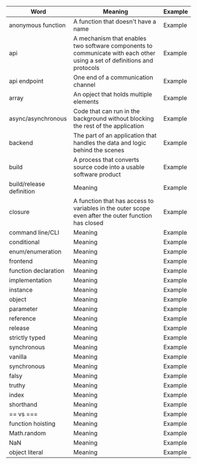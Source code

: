 | Word                     | Meaning                                                                                                                  | Example |
| ------------------------ | ------------------------------------------------------------------------------------------------------------------------ | ------- |
| anonymous function       | A function that doesn't have a name                                                                                      | Example |
| api                      | A mechanism that enables two software components to communicate with each other using a set of definitions and protocols | Example |
| api endpoint             | One end of a communication channel                                                                                       | Example |
| array                    | An opject that holds multiple elements                                                                                   | Example |
| async/asynchronous       | Code that can run in the background without blocking the rest of the application                                         | Example |
| backend                  | The part of an application that handles the data and logic behind the scenes                                             | Example |
| build                    | A process that converts source code into a usable software product                                                       | Example |
| build/release definition | Meaning                                                                                                                  | Example |
| closure                  | A function that has access to variables in the outer scope even after the outer function has closed                      | Example |
| command line/CLI         | Meaning                                                                                                                  | Example |
| conditional              | Meaning                                                                                                                  | Example |
| enum/enumeration         | Meaning                                                                                                                  | Example |
| frontend                 | Meaning                                                                                                                  | Example |
| function declaration     | Meaning                                                                                                                  | Example |
| implementation           | Meaning                                                                                                                  | Example |
| instance                 | Meaning                                                                                                                  | Example |
| object                   | Meaning                                                                                                                  | Example |
| parameter                | Meaning                                                                                                                  | Example |
| reference                | Meaning                                                                                                                  | Example |
| release                  | Meaning                                                                                                                  | Example |
| strictly typed           | Meaning                                                                                                                  | Example |
| synchronous              | Meaning                                                                                                                  | Example |
| vanilla                  | Meaning                                                                                                                  | Example |
| synchronous              | Meaning                                                                                                                  | Example |
| falsy                    | Meaning                                                                                                                  | Example |
| truthy                   | Meaning                                                                                                                  | Example |
| index                    | Meaning                                                                                                                  | Example |
| shorthand                | Meaning                                                                                                                  | Example |
| == vs ===                | Meaning                                                                                                                  | Example |
| function hoisting        | Meaning                                                                                                                  | Example |
| Math.random              | Meaning                                                                                                                  | Example |
| NaN                      | Meaning                                                                                                                  | Example |
| object literal           | Meaning                                                                                                                  | Example |